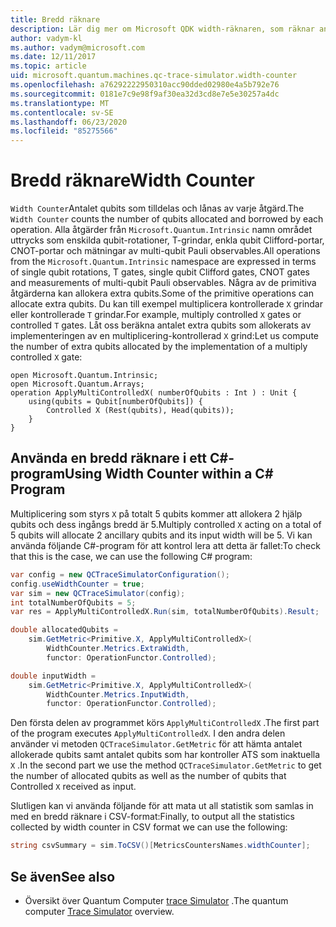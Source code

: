 ```yaml
---
title: Bredd räknare
description: Lär dig mer om Microsoft QDK width-räknaren, som räknar antalet qubits som tilldelas och lånas ut av varje åtgärd i ett Quantum-program.
author: vadym-kl
ms.author: vadym@microsoft.com
ms.date: 12/11/2017
ms.topic: article
uid: microsoft.quantum.machines.qc-trace-simulator.width-counter
ms.openlocfilehash: a76292222950310acc90dded02980e4a5b792e76
ms.sourcegitcommit: 0181e7c9e98f9af30ea32d3cd8e7e5e30257a4dc
ms.translationtype: MT
ms.contentlocale: sv-SE
ms.lasthandoff: 06/23/2020
ms.locfileid: "85275566"
---
```

# <a name="width-counter"></a><span data-ttu-id="57ef6-103">Bredd räknare</span><span class="sxs-lookup"><span data-stu-id="57ef6-103">Width Counter</span></span>

<span data-ttu-id="57ef6-104">`Width Counter`Antalet qubits som tilldelas och lånas av varje åtgärd.</span><span class="sxs-lookup"><span data-stu-id="57ef6-104">The `Width Counter` counts the number of qubits allocated and borrowed by each operation.</span></span>
<span data-ttu-id="57ef6-105">Alla åtgärder från `Microsoft.Quantum.Intrinsic` namn området uttrycks som enskilda qubit-rotationer, T-grindar, enkla qubit Clifford-portar, CNOT-portar och mätningar av multi-qubit Pauli observables.</span><span class="sxs-lookup"><span data-stu-id="57ef6-105">All operations from the `Microsoft.Quantum.Intrinsic` namespace are expressed in terms of single qubit rotations, T gates, single qubit Clifford gates, CNOT gates and measurements of multi-qubit Pauli observables.</span></span> <span data-ttu-id="57ef6-106">Några av de primitiva åtgärderna kan allokera extra qubits.</span><span class="sxs-lookup"><span data-stu-id="57ef6-106">Some of the primitive operations can allocate extra qubits.</span></span> <span data-ttu-id="57ef6-107">Du kan till exempel multiplicera kontrollerade `X` grindar eller kontrollerade `T` grindar.</span><span class="sxs-lookup"><span data-stu-id="57ef6-107">For example, multiply controlled `X` gates or controlled `T` gates.</span></span> <span data-ttu-id="57ef6-108">Låt oss beräkna antalet extra qubits som allokerats av implementeringen av en multiplicering-kontrollerad `X` grind:</span><span class="sxs-lookup"><span data-stu-id="57ef6-108">Let us compute the number of extra qubits allocated by the implementation of a multiply controlled `X` gate:</span></span>

```qsharp
open Microsoft.Quantum.Intrinsic;
open Microsoft.Quantum.Arrays;
operation ApplyMultiControlledX( numberOfQubits : Int ) : Unit {
    using(qubits = Qubit[numberOfQubits]) {
        Controlled X (Rest(qubits), Head(qubits));
    } 
}
```

## <a name="using-width-counter-within-a-c-program"></a><span data-ttu-id="57ef6-109">Använda en bredd räknare i ett C#-program</span><span class="sxs-lookup"><span data-stu-id="57ef6-109">Using Width Counter within a C# Program</span></span>

<span data-ttu-id="57ef6-110">Multiplicering som styrs `X` på totalt 5 qubits kommer att allokera 2 hjälp qubits och dess ingångs bredd är 5.</span><span class="sxs-lookup"><span data-stu-id="57ef6-110">Multiply controlled `X` acting on a total of 5 qubits will allocate 2 ancillary qubits and its input width will be 5.</span></span> <span data-ttu-id="57ef6-111">Vi kan använda följande C#-program för att kontrol lera att detta är fallet:</span><span class="sxs-lookup"><span data-stu-id="57ef6-111">To check that this is the case, we can use the following C# program:</span></span>

```csharp 
var config = new QCTraceSimulatorConfiguration();
config.useWidthCounter = true;
var sim = new QCTraceSimulator(config);
int totalNumberOfQubits = 5;
var res = ApplyMultiControlledX.Run(sim, totalNumberOfQubits).Result;

double allocatedQubits = 
    sim.GetMetric<Primitive.X, ApplyMultiControlledX>(
        WidthCounter.Metrics.ExtraWidth,
        functor: OperationFunctor.Controlled); 

double inputWidth =
    sim.GetMetric<Primitive.X, ApplyMultiControlledX>(
        WidthCounter.Metrics.InputWidth,
        functor: OperationFunctor.Controlled);
```

<span data-ttu-id="57ef6-112">Den första delen av programmet körs `ApplyMultiControlledX` .</span><span class="sxs-lookup"><span data-stu-id="57ef6-112">The first part of the program executes `ApplyMultiControlledX`.</span></span> <span data-ttu-id="57ef6-113">I den andra delen använder vi metoden `QCTraceSimulator.GetMetric` för att hämta antalet allokerade qubits samt antalet qubits som har kontroller ATS som inaktuella `X` .</span><span class="sxs-lookup"><span data-stu-id="57ef6-113">In the second part we use the method `QCTraceSimulator.GetMetric` to get the number of allocated qubits as well as the number of qubits that Controlled `X` received as input.</span></span> 

<span data-ttu-id="57ef6-114">Slutligen kan vi använda följande för att mata ut all statistik som samlas in med en bredd räknare i CSV-format:</span><span class="sxs-lookup"><span data-stu-id="57ef6-114">Finally, to output all the statistics collected by width counter in CSV format we can use the following:</span></span>
```csharp
string csvSummary = sim.ToCSV()[MetricsCountersNames.widthCounter];
```

## <a name="see-also"></a><span data-ttu-id="57ef6-115">Se även</span><span class="sxs-lookup"><span data-stu-id="57ef6-115">See also</span></span> ##

- <span data-ttu-id="57ef6-116">Översikt över Quantum Computer [trace Simulator](xref:microsoft.quantum.machines.qc-trace-simulator.intro) .</span><span class="sxs-lookup"><span data-stu-id="57ef6-116">The quantum computer [Trace Simulator](xref:microsoft.quantum.machines.qc-trace-simulator.intro) overview.</span></span>
